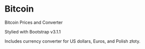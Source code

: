 Bitcoin
=======

Bitcoin Prices and Converter

Stylied with Bootstrap v3.1.1

Includes currency converter for US dollars, Euros, and Polish złoty.
